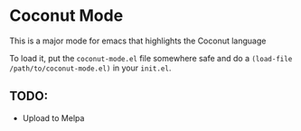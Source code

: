 # Coconut Mode

This is a major mode for emacs that highlights the Coconut language

To load it, put the `coconut-mode.el` file somewhere safe and
do a `(load-file /path/to/coconut-mode.el)` in your `init.el`.

## TODO:
- Upload to Melpa
